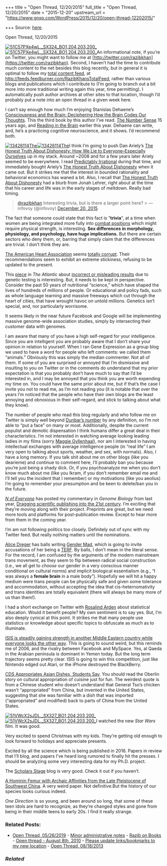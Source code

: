 +++
title = "Open Thread, 12/20/2015"
full_title = "Open Thread, 12/20/2015"
date = "2015-12-20"
upstream_url = "https://www.gnxp.com/WordPress/2015/12/20/open-thread-12202015/"

+++
Source: [here](https://www.gnxp.com/WordPress/2015/12/20/open-thread-12202015/).

Open Thread, 12/20/2015

[![51C57PXe4wL.\_SX324_BO1,204,203,200\_](https://i0.wp.com/www.unz.com/wp-content/uploads/2015/12/51C57PXe4wL._SX324_BO1204203200_-195x300.jpg?resize=195%2C300)![51C57PXe4wL.\_SX324_BO1,204,203,200\_](https://i0.wp.com/www.unz.com/wp-content/uploads/2015/12/51C57PXe4wL._SX324_BO1204203200_-195x300.jpg?resize=195%2C300)](https://www.amazon.com/exec/obidos/ASIN/B00DMCVXO0/geneexpressio-20)An informational note, if you’re on Twitter, you might want to follow me at [http://twitter.com/razibkhan](https://twitter.com/razibkhan). Second, I haven’t had the time to contribute much content to the net besides this blog recently, but in general it is optimal to follow my [total content feed](http://feeds.feedburner.com/RazibKhansTotalFeed), at <http://feeds.feedburner.com/RazibKhansTotalFeed>, rather than various blogs and publications which I contribute to (I’m going to branch out a bit more into more traditional writing again this year, time permitting). I automatically push author archives at other sites to that location, though I’d probably put a note into an open thread in a given week here.

I can’t say enough how much I’m enjoying Stanislas Dehaene’s [Consciousness and the Brain: Deciphering How the Brain Codes Our Thoughts](https://www.amazon.com/exec/obidos/ASIN/B00DMCVXO0/geneexpressio-20). This the third book by this author I’ve read. [The Number Sense](https://www.amazon.com/exec/obidos/ASIN/0195132408/geneexpressio-20) 15 years ago, and [Reading in the Brain](https://www.amazon.com/exec/obidos/ASIN/B002SR2Q2I/geneexpressio-20) earlier this year. Dehaene can write, and, he’s a practicing cognitive neuroscience, and it shows. I’d recommend both.

[![13426114The](https://i0.wp.com/www.unz.com/wp-content/uploads/2015/12/13426114-200x300.jpg?resize=140%2C210)![13426114The](https://i0.wp.com/www.unz.com/wp-content/uploads/2015/12/13426114-200x300.jpg?resize=140%2C210)](https://www.amazon.com/exec/obidos/ASIN/0062183591/geneexpressio-20)I think I’m going to push Dan Ariely’s [The Honest Truth About Dishonesty: How We Lie to Everyone–Especially Ourselves](https://www.amazon.com/exec/obidos/ASIN/B00CD36FF6/geneexpressio-20) up in my stack. Around \~2008 and for a few years later Ariely seemed to be everywhere. I read [Predictably Irrational](https://www.amazon.com/exec/obidos/ASIN/B002C949KE/geneexpressio-20) during that time, and immediately bought Ariely’s [The Honest Truth About Dishonesty](https://www.amazon.com/exec/obidos/ASIN/B00CD36FF6/geneexpressio-20) when it came out. But it strikes me that the interest in bounded rationality and behavioral economics has waned a bit. Also, I recall that [The Honest Truth About Dishonesty](https://www.amazon.com/exec/obidos/ASIN/B00CD36FF6/geneexpressio-20) had a blurb from Jonah Lehrer, right about at the time that his career and life was in the early stages of meltdown. Really bad timing.

> [@razibkhan](https://twitter.com/razibkhan) Interesting trivia, but is there a larger point here? >
> — infovoy (@infovoy) [December 20, 2015](https://twitter.com/infovoy/status/678500958205292544)

The fact that someone could state that this fact is “**trivia**“, at a time when women are being integrated more fully into [combat positions](http://www.armytimes.com/story/opinion/2015/12/19/women-combat-jobs-just-accept-and-continue-army-mission/77103096/) which might require physical strength, is interesting. **Sex differences in morphology, physiology, and psychology, have huge implications.** But there are certain sectors who deny them, or, barring that simply claim that the differences are trivial. I don’t think they are.

[The American Heart Association](http://www.thedailybeast.com/articles/2014/05/22/the-heart-association-s-junk-science-diet.html?via=desktop&source=twitter) seems [totally corrupt](http://www.thedailybeast.com/articles/2014/05/22/the-heart-association-s-junk-science-diet.html?via=desktop&source=twitter). Their recommendations seem to exhibit an extreme stickiness, refusing to be updated to the present.

This [piece](http://www.theatlantic.com/science/archive/2015/12/why-human-genetics-research-is-full-of-costly-mistakes/420693/) in *The Atlantic* about [incorrect or misleading results](http://www.theatlantic.com/science/archive/2015/12/why-human-genetics-research-is-full-of-costly-mistakes/420693/) due to genetic testing is interesting. But, it needs to be kept in perspective. Consider the past 50 years of nutritional “science,” which have shaped the lives of hundreds of millions of people. Or educational and policy fads, such as whole language learning and massive freeways which cut through the heart of cities, that have wrought havoc on untold millions. Genetics isn’t special, and, nor particularly worrisome.

It seems likely in the near future Facebook and Google will be implementing massive genome-wide association studies, simply by intersecting their customer data with genomes.

I am aware that many of you have a high self-regard for your intelligence. Since you are intelligent you are probably aware that I don’t share your opinion in relation to yourself. When I ran Gene Expression as a group blog we used to have a word for people who left comments: we called them “animals.” Obviously this was simply the median commenter. Not all of them. If some of you are surprised or annoyed that I’m dismissive and insulting to you on Twitter or in the comments do understand that my prior expectation is that you probably don’t have much to say that I’d be interested in, and I may be annoyed that you think you are worth expending my time on. You could have the same prior about me, but if that’s the case I invite you not to read me, as I’m not reading you (it is notable that over the years I’m noticed that the people who have their own blogs are the least annoying and obnoxious in their self-regard, and stick to talking about what they know).

The number of people who read this blog regularly and who follow me on Twitter is simply well beyond [Dunbar’s number](https://en.wikipedia.org/wiki/Dunbar%27s_number) by any definition, so I’m not able to “put a face” on many or most. Additionally, despite the current populist and demotic dispensation I think humans differ a great deal in their characteristics. I’m not interested in watching average looking leading ladies in my films (sorry [Maggie Gyllenhaal](https://en.wikipedia.org/wiki/Maggie_Gyllenhaal)), nor am I interested in having intellectual exchanges with average intelligence people (in “real life” I am very open to talking about sports, weather, and sex, with normals). Also, I have a long memory. If you talk shit about me on other blogs (like you dearieme) and continue to comment here, I’ll probably ban you because you’re just being a shady dick. Or, if you psychoanalyze me when you don’t know much about me (like you Ikram, if you don’t remember email me and I’ll tell you the incident that I remember) or my motivations (like you aeolius) I’m going to remember your presumption and be keen to delete/ban you in the future.

[*N of Everyone*](http://nofe.me/) has posted my commentary in *Genome Biology* from last year, [Dragging scientific publishing into the 21st century](https://r.nofe.me/article/5638fd9a5394dc2548000029). I’m exciting that they’re moving along with their project. Preprints are great, but we need more tools and platforms for post-publication review. Except to hear more from them in the coming year.

I’m am not following politics too closely. Definitely out of sync with my Twitter feed. But really nothing matters until the nominations.

[Alice Dreger](http://alicedreger.com/gendermad) has balls writing [Gender Mad](http://alicedreger.com/gendermad), which is going to invite accusations of her being a [TERF](http://www.transadvocate.com/you-might-be-a-terf-if_n_10226.htm). By balls, I don’t mean in the literal sense. For the record, I am confused by the arguments of the modern mainstream trans movement, as they seem to flip between radical social construction (i.e., we all get to *choose* our gender in a very conscious manner conditional on cultural norms) and implicit biological essentialism (e.g., “I was always a **female brain** in a male body”). Hopefully we will hit a happy medium were trans people can be physically safe and given some tolerance and accommodation, without accepting the idea that cis-heternomativity and trans identities are totally equivalent (there will always be many more of us than them!).

I had a short exchange on Twitter with [Rosalind Arden](https://twitter.com/Rosalind_Arden_) about statistical education. Would it benefit people? My own sentiment is to say yes. But, I’m also deeply cynical at this point. It strikes me that many people use statistics or knowledge about specific topics to obfuscate as much as to illuminate.

[ISIS is steadily gaining strength in another Middle Eastern country while everyone looks the other way](http://uk.businessinsider.com/isis-in-yemen-2015-12?r=US&IR=T&utm_content=buffer0aa26&utm_medium=social&utm_source=twitter.com&utm_campaign=buffer). This is going to sound weird, but this reminds me of 2006, and the rivalry between Facebook and MySpace. Yes, al Qaeda in the Arabian peninsula is dominant in Yemen today. But the long term trajectory seems pretty clear. ISIS is going to win this competition, just like Nintendo edged out Atari, or the iPhone destroyed the BlackBerry.

[CDS Appropriates Asian Dishes, Students Say](http://oberlinreview.org/9055/news/cds-appropriates-asian-dishes-students-say/). You should read the Oberlin story on cultural appropriation of cuisine just for fun. The weirdest quote is from a Chinese student who doesn’t understand that General Tso’s chicken wasn’t “appropriated” from China, but invented in the United States, suggesting that she was familiar with a dish that was imported (“appropriated” and modified) back to parts of China from the United States.

[![51VWcX2sJDL.\_SX327_BO1,204,203,200\_](https://i0.wp.com/www.unz.com/wp-content/uploads/2015/12/51VWcX2sJDL._SX327_BO1204203200_-197x300.jpg?resize=197%2C300)![51VWcX2sJDL.\_SX327_BO1,204,203,200\_](https://i0.wp.com/www.unz.com/wp-content/uploads/2015/12/51VWcX2sJDL._SX327_BO1204203200_-197x300.jpg?resize=197%2C300)](https://www.amazon.com/exec/obidos/ASIN/B00WCXL1JW/geneexpressio-20)I watched the new *Star Wars* film. It was good.

Very excited to spend Christmas with my kids. They’re getting old enough to look forward to holidays and appreciate presents.

Excited by all the science which is being published in 2016. Papers in review that I’ll blog, and papers I’ve heard long rumored to finally hit the presses. I should be analyzing some very interesting data for my Ph.D. project.

The [Scholars Stage](https://scholars-stage.blogspot.com/) blog is very good. Check it out if you haven’t.

[A Hominin Femur with Archaic Affinities from the Late Pleistocene of Southwest China](http://journals.plos.org/plosone/article?id=10.1371/journal.pone.0143332). A very weird paper. Not definitive.But the history of our species looks curious indeed.

*One Direction* is so young, and been around so long, that some of these teen idols are hard to recognize, as they’re changed styles and gone from being in their middle teens to early 20s. I find it really strange.

### Related Posts:

- [Open Thread,
  05/26/2019](https://www.gnxp.com/WordPress/2019/05/26/open-thread-05-26-2019/) - [Minor administrative
  notes](https://www.gnxp.com/WordPress/2012/09/17/minor-administrative-notes/) - [Razib on
  Books](https://www.gnxp.com/WordPress/2011/02/04/razib-on-books/) - [Open thread - August 8th,
  2010](https://www.gnxp.com/WordPress/2010/08/08/open-thread-2/) - [Please update links/bookmarks to my new
  location](https://www.gnxp.com/WordPress/2014/04/28/please-update-bookmarks-to-my-new-location/) - [Open Thread,
  08/18/2013](https://www.gnxp.com/WordPress/2013/08/18/open-thread-08182013/)

### *Related*

[](https://www.addtoany.com/add_to/facebook?linkurl=https%3A%2F%2Fwww.gnxp.com%2FWordPress%2F2015%2F12%2F20%2Fopen-thread-12202015%2F&linkname=Open%20Thread%2C%2012%2F20%2F2015 "Facebook")[](https://www.addtoany.com/add_to/twitter?linkurl=https%3A%2F%2Fwww.gnxp.com%2FWordPress%2F2015%2F12%2F20%2Fopen-thread-12202015%2F&linkname=Open%20Thread%2C%2012%2F20%2F2015 "Twitter")[](https://www.addtoany.com/add_to/email?linkurl=https%3A%2F%2Fwww.gnxp.com%2FWordPress%2F2015%2F12%2F20%2Fopen-thread-12202015%2F&linkname=Open%20Thread%2C%2012%2F20%2F2015 "Email")[](https://www.addtoany.com/share)

